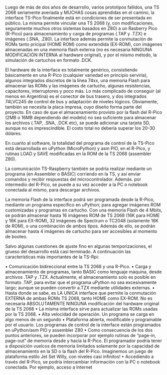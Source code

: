 Luego de más de dos años de desarrollo, varios prototipos fallidos, una TS 2068 seriamente averiada y MUCHAS cosas aprendidas en el camino, la interface TS-Pico finalmente está en condiciones de ser presentada en público. La misma permite vincular una TS 2068 (y, con modificaciones, seguramente muchos otros sistemas basados en Z80) a un Rasberry Pico (R-Pico) para almacenamiento y carga de programas (.TAP y .TZX) e imágenes (.SNA, .Z80). La interface además permite la conmutación de ROMs tanto pricipal (HOME ROM) como extendida (EX-ROM), con imágenes almacenadas en una memoria flash externa (no es necesaria NINGUNA MODIFICACIÓN INTERNA al hardware original), y por el mismo método, la simulación de cartuchos en formato .DCK. 

El hardware de la interface es totalmente genérico, consistiendo básicamente en una R-Pico (cualquier variedad en principio serviría), algunos integrados discretos de la línea 74xx, una memoria Flash para almacenar las ROMs y las imágenes de cartucho, algunas resistencias, capacitores, interruptores y poco más. Lo más complicado de conseguir (al menos en Argentina) es el conector de bus trasero, y dos integrados 74LVC245 de control de bus y adaptación de niveles lógicos. Obviamente, también se necesita la placa impresa, cuyo diseño forma parte del proyecto. En caso de que el almacenamiento provisto por la flash del R-Pico (2MB o 16MB dependiendo del modelo) no sea suficiente para almacenar los archivos (.TAP, .SNA, .DCK etc), se puede adicionar una tarjeta SD, aunque no es imprescindible. El costo total no debería superar los 20-30 dólares.

En cuanto al software, la totalidad del programa de control de la TS-Pico está desarrollada en uPython (MicroPython) y asm PIO, en el R-Pico, y rutinas LOAD y SAVE modificadas en la ROM de la TS 2068 (assembler Z80). 

La comunicación TS-Raspberry también se podría realizar mediante un programa (en Assembler o BASIC) corriendo en la TS, y así enviar comandos y recibir respuestas del microcontrolador. Además. por intermedio del R-Pico, se puede a su vez acceder a la PC o notebook conectada al mismo, para descargar archivos. 

La memoria Flash de la interface podrá ser programada desde la R-Pico, mediante un programa específico en uPython; para agregar imágenes ROM customizadas y programas en cartucho. Con una memoria Flash de 4 Mbits, se podrán almacenar hasta 16 imágenes ROM de TS 2068 (16K para HOME y 16K para EX-ROM), 32 imágenes de Spectrum o TC2048 (solamente 16K de ROM), o una combinación de ambos tipos. Además de ello, se podrán almacenar hasta 4 imágenes de cartucho para ser accesibles al momento de booteo.

Salvo algunas cuestiones de ajuste fino en algunas temporizaciones, el grueso del desarrollo está casi terminado. A continuación las características más importantes de la TS-Rpi:

• Comunicación bidireccional entre la TS 2068 y una R-Pico.
• Carga y almacenamiento de programas, tanto BASIC como lenguaje máquina, desde archivos .TAP y .TZX. Actualmente, el almacenamiento solo es posible en formato .TAP, para evitar que el programa uPython no sea excesivamente largo; aunque se pueden convertir a.TZX mediante utilidades externas. 
• Hasta donde se sabe, es LA UNICA interface que permite la conmutación EXTERNA de ambas ROMs TS 2068, tanto HOME como EX-ROM. No es necesaria ABSOLUTAMENTE NINGUNA modificación del hardware original de la TS 2068
• La misma interface sirve para actualizar las ROMs usadas por la TS 2068. 
• Alta velocidad de operación. Un programa se carga en algo menos de un segundo
• Plataforma abierta, modificable y programable por el usuario. Los programas de control de la interface están programados en uPython/asm PIO y assembler Z80
• Como consecuencia de los dos puntos anteriores, se pueden incorporar por ejemplo rutinas de “page-in, page-out” de memoria desde y hacia la R-Pico. El programador podría tener a disposición vuelcos de memoria limitados solamente por la capacidad de almacenamiento en la SD o la flash del R-Pico. Imaginemos un juego de plataforma estilo Jet Set Willy, con niveles casi infinitos!
• Accediendo a través del R-Pico, se podría intercambiar información con la PC o notebook conectada. Por ejemplo, acceso a Internet  
